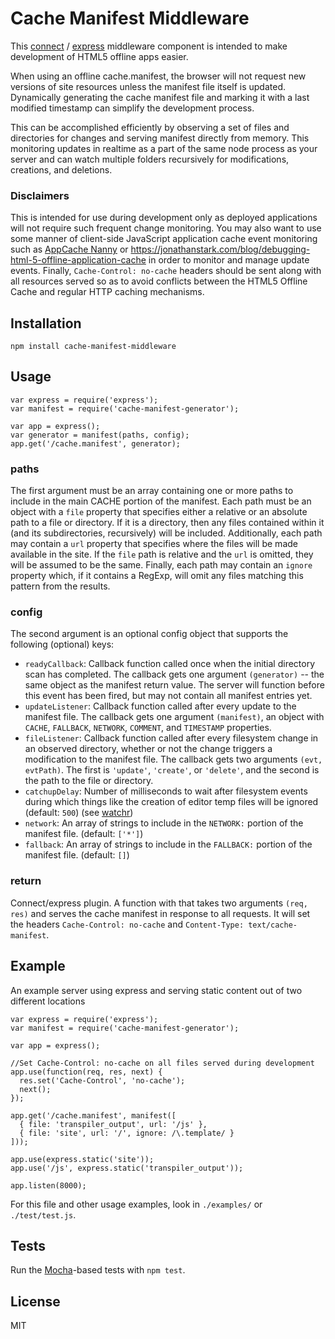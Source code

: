 # Cache Manifest Middleware #

This [connect](https://github.com/senchalabs/connect) / [express](http://expressjs.com/) middleware component is intended to make development of HTML5 offline apps easier.

When using an offline cache.manifest, the browser will not request new versions of site resources unless the manifest file itself is updated.
Dynamically generating the cache manifest file and marking it with a last modified timestamp can simplify the development process.

This can be accomplished efficiently by observing a set of files and directories for changes and serving manifest directly from memory.
This monitoring updates in realtime as a part of the same node process as your server and can watch multiple folders recursively for modifications, creations, and deletions.

### Disclaimers ###

This is intended for use during development only as deployed applications will not require such frequent change monitoring.
You may also want to use some manner of client-side JavaScript application cache event monitoring such as [AppCache Nanny](https://github.com/gr2m/appcache-nanny) or <https://jonathanstark.com/blog/debugging-html-5-offline-application-cache> in order to monitor and manage update events.
Finally, `Cache-Control: no-cache` headers should be sent along with all resources served so as to avoid conflicts between the HTML5 Offline Cache and regular HTTP caching mechanisms.

## Installation ##

    npm install cache-manifest-middleware

## Usage ##

    var express = require('express');
    var manifest = require('cache-manifest-generator');

    var app = express();
    var generator = manifest(paths, config);
    app.get('/cache.manifest', generator);

### paths ###

The first argument must be an array containing one or more paths to include in the main CACHE portion of the manifest.
Each path must be an object with a `file` property that specifies either a relative or an absolute path to a file or directory.
If it is a directory, then any files contained within it (and its subdirectories, recursively) will be included.
Additionally, each path may contain a `url` property that specifies where the files will be made available in the site.
If the `file` path is relative and the `url` is omitted, they will be assumed to be the same.
Finally, each path may contain an `ignore` property which, if it contains a RegExp, will omit any files matching this pattern from the results.

### config ###

The second argument is an optional config object that supports the following (optional) keys:

* `readyCallback`: Callback function called once when the initial directory scan has completed. The callback gets one argument `(generator)` -- the same object as the manifest return value. The server will function before this event has been fired, but may not contain all manifest entries yet.
* `updateListener`: Callback function called after every update to the manifest file. The callback gets one argument `(manifest)`, an object with `CACHE`, `FALLBACK`, `NETWORK`, `COMMENT`, and `TIMESTAMP` properties.
* `fileListener`: Callback function called after every filesystem change in an observed directory, whether or not the change triggers a modification to the manifest file. The callback gets two arguments `(evt, evtPath)`. The first is `'update'`, `'create'`, or `'delete'`, and the second is the path to the file or directory.
* `catchupDelay`: Number of milliseconds to wait after filesystem events during which things like the creation of editor temp files will be ignored (default: `500`) (see [watchr](https://github.com/bevry/watchr))
* `network`: An array of strings to include in the `NETWORK:` portion of the manifest file. (default: `['*']`)
* `fallback`: An array of strings to include in the `FALLBACK:` portion of the manifest file. (default: `[]`)

### return ###

Connect/express plugin. A function with that takes two arguments `(req, res)` and serves the cache manifest in response to all requests.
It will set the headers `Cache-Control: no-cache` and `Content-Type: text/cache-manifest`.

## Example ##

An example server using express and serving static content out of two different locations

    var express = require('express');
    var manifest = require('cache-manifest-generator');

    var app = express();

    //Set Cache-Control: no-cache on all files served during development
    app.use(function(req, res, next) {
      res.set('Cache-Control', 'no-cache');
      next();
    });

    app.get('/cache.manifest', manifest([
      { file: 'transpiler_output', url: '/js' },
      { file: 'site', url: '/', ignore: /\.template/ }
    ]));

    app.use(express.static('site'));
    app.use('/js', express.static('transpiler_output'));

    app.listen(8000);

For this file and other usage examples, look in `./examples/` or `./test/test.js`.

## Tests ##

Run the [Mocha](https://mochajs.org/)-based tests with `npm test`.

## License ##

MIT
